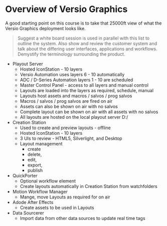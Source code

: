 <!--
Title : 2082386875_versio_graphics_overview_explanation
- Created : 2021-12-29 14:44
- Updated :
- Author : James Rivers
- Written against (version):
- Sources :
- Author Notes :
- Tags : [!versio_graphics_moc](../../!versio_graphics_moc.md)
-->

# Overview of Versio Graphics
A good starting point on this course is to take that 25000ft view of what the Versio Graphics deployment looks like.  

> Suggest a white board session is used in parallel with this list to outline the system.  Also show and review the customer system and talk about the differing user interfaces, applications and workflows. Demystify the terminology surrounding the product. 

- Playout Server 
	- Hosted IconStation - 10 layers
	- Versio Automation uses layers 6 - 10 automatically
	- ADC / D-Series Automation layers 1 - 10 are scheduled 
	- Master Control Panel  - access to all layers and manual control
	- Layouts are loaded into the layers as required, schedule, manual
	- Layouts host assets and macros / salvos / prog salvos
	- Macros / salvos / prog salvos are fired on air
	- Assets can also be shown on air with no salvos
	- Complete layout can be shown on air with all assets with no salvos
	- All layouts are hosted on the local playout server D:/
- Creation Station 
	- Used to create and preview layouts - offline
	- Hosted IconStation - 10 layers
	- 3 UIs to review - HTML5, Silverlight, and Desktop
	- Layout management
		- create
		- delete, 
		- edit, 
		- export, 
		- publish
- QuickPorter
	- Optional workflow element
	- Create layouts automatically in Creation Station from watchfolders
- Motion Workflow Manager
	- Mange, move Layouts as required for on air
- Adode After Effects
	- Create assets to be used in Layouts
- Data Sourcerer
	- Import data from other data sources to update real time tags






